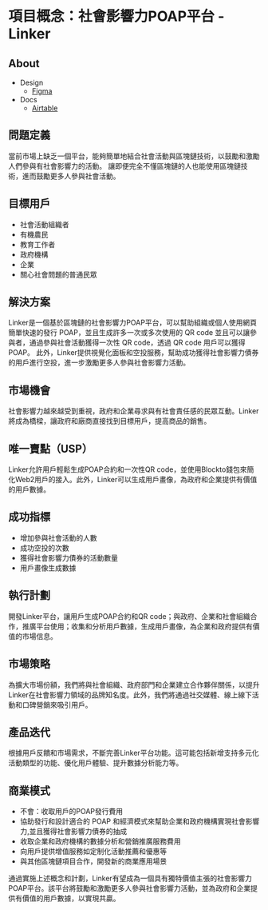 # 項目概念：社會影響力POAP平台 - Linker

## About
- Design
  - [Figma](https://www.figma.com/file/G4L0uomflbksFiGe4ZQwRY/Untitled?node-id=0%3A1&t=s521MhVMWdg5n1Fb-1)
- Docs
  - [Airtable](https://airtable.com/invite/l?inviteId=invUIT7Vk9iAguro2&inviteToken=0eb47af8933147618e85cb5eea5d3aef092c217c97a2cb81fba269215c1dcaa7&utm_medium=email&utm_source=product_team&utm_content=transactional-alerts)

## 問題定義

當前市場上缺乏一個平台，能夠簡單地結合社會活動與區塊鏈技術，以鼓勵和激勵人們參與有社會影響力的活動。
讓即便完全不懂區塊鏈的人也能使用區塊鏈技術，進而鼓勵更多人參與社會活動。

## 目標用戶

- 社會活動組織者
- 有機農民
- 教育工作者
- 政府機構
- 企業
- 關心社會問題的普通民眾

## 解決方案

Linker是一個基於區塊鏈的社會影響力POAP平台，可以幫助組織或個人使用網頁簡單快速的發行 POAP，並且生成許多一次或多次使用的 QR code
並且可以讓參與者，通過參與社會活動獲得一次性 QR code，透過 QR code 用戶可以獲得POAP。
此外，Linker提供視覺化面板和空投服務，幫助成功獲得社會影響力債券的用戶進行空投，進一步激勵更多人參與社會影響力活動。

## 市場機會

社會影響力越來越受到重視，政府和企業尋求與有社會責任感的民眾互動。Linker將成為橋樑，讓政府和廠商直接找到目標用戶，提高商品的銷售。

## 唯一賣點（USP）

Linker允許用戶輕鬆生成POAP合約和一次性QR code，並使用Blockto錢包來簡化Web2用戶的接入。此外，Linker可以生成用戶畫像，為政府和企業提供有價值的用戶數據。

## 成功指標

- 增加參與社會活動的人數
- 成功空投的次數
- 獲得社會影響力債券的活動數量
- 用戶畫像生成數據

## 執行計劃

開發Linker平台，讓用戶生成POAP合約和QR code；與政府、企業和社會組織合作，推廣平台使用；收集和分析用戶數據，生成用戶畫像，為企業和政府提供有價值的市場信息。

## 市場策略

為擴大市場份額，我們將與社會組織、政府部門和企業建立合作夥伴關係，以提升Linker在社會影響力領域的品牌知名度。此外，我們將通過社交媒體、線上線下活動和口碑營銷來吸引用戶。

## 產品迭代

根據用戶反饋和市場需求，不斷完善Linker平台功能。這可能包括新增支持多元化活動類型的功能、優化用戶體驗、提升數據分析能力等。

## 商業模式

- 不會：收取用戶的POAP發行費用
- 協助發行和設計適合的 POAP 和經濟模式來幫助企業和政府機構實現社會影響力,並且獲得社會影響力債券的抽成
- 收取企業和政府機構的數據分析和營銷推廣服務費用
- 向用戶提供增值服務如定制化活動推薦和優惠等
- 與其他區塊鏈項目合作，開發新的商業應用場景

通過實施上述概念和計劃，Linker有望成為一個具有獨特價值主張的社會影響力POAP平台。該平台將鼓勵和激勵更多人參與社會影響力活動，並為政府和企業提供有價值的用戶數據，以實現共贏。
